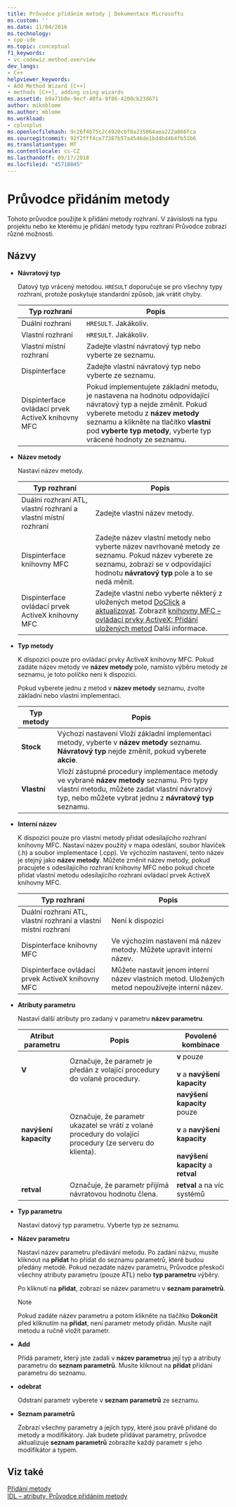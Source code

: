 ```yaml
---
title: Průvodce přidáním metody | Dokumentace Microsoftu
ms.custom: ''
ms.date: 11/04/2016
ms.technology:
- cpp-ide
ms.topic: conceptual
f1_keywords:
- vc.codewiz.method.overview
dev_langs:
- C++
helpviewer_keywords:
- Add Method Wizard [C++]
- methods [C++], adding using wizards
ms.assetid: b9a71b0e-9ecf-40fa-9f86-4200cb23d671
author: mikeblome
ms.author: mblome
ms.workload:
- cplusplus
ms.openlocfilehash: 9c26f4b75c2c4920cbf8a235064aea222a066fca
ms.sourcegitcommit: 92f2fff4ce77387b57a4546de1bd4bd464fb51b6
ms.translationtype: MT
ms.contentlocale: cs-CZ
ms.lasthandoff: 09/17/2018
ms.locfileid: "45718845"
---
```

# <a name="add-method-wizard"></a>Průvodce přidáním metody
Tohoto průvodce použijte k přidání metody rozhraní. V závislosti na typu projektu nebo ke kterému je přidání metody typu rozhraní Průvodce zobrazí různé možnosti.  
  
## <a name="names"></a>Názvy

- **Návratový typ**

   Datový typ vrácený metodou. `HRESULT` doporučuje se pro všechny typy rozhraní, protože poskytuje standardní způsob, jak vrátit chyby.  
  
   |Typ rozhraní|Popis|  
   |--------------------|-----------------|  
   |Duální rozhraní|`HRESULT`. Jakákoliv.|  
   |Vlastní rozhraní|`HRESULT`. Jakákoliv.|  
   |Vlastní místní rozhraní|Zadejte vlastní návratový typ nebo vyberte ze seznamu.|  
   |Dispinterface|Zadejte vlastní návratový typ nebo vyberte ze seznamu.|  
   |Dispinterface ovládací prvek ActiveX knihovny MFC|Pokud implementujete základní metodu, je nastavena na hodnotu odpovídající návratový typ a nejde změnit. Pokud vyberete metodu z **název metody** seznamu a klikněte na tlačítko **vlastní** pod **vyberte typ metody**, vyberte typ vrácené hodnoty ze seznamu.|  
  
- **Název metody**

   Nastaví název metody.  
  
   |Typ rozhraní|Popis|  
   |--------------------|-----------------|  
   |Duální rozhraní ATL, vlastní rozhraní a vlastní místní rozhraní|Zadejte vlastní název metody.|  
   |Dispinterface knihovny MFC|Zadejte název vlastní metody nebo vyberte název navrhované metody ze seznamu. Pokud název vyberete ze seznamu, zobrazí se v odpovídající hodnotu **návratový typ** pole a to se nedá měnit.|  
   |Dispinterface ovládací prvek ActiveX knihovny MFC|Zadejte vlastní nebo vyberte některý z uložených metod [DoClick](../mfc/reference/colecontrol-class.md#doclick) a [aktualizovat](../mfc/reference/colecontrol-class.md#refresh). Zobrazit [knihovny MFC – ovládací prvky ActiveX: Přidání uložených metod](../mfc/mfc-activex-controls-adding-stock-methods.md) Další informace.|  
  
- **Typ metody**

   K dispozici pouze pro ovládací prvky ActiveX knihovny MFC. Pokud zadáte název metody ve **název metody** pole, namísto výběru metody ze seznamu, je toto políčko není k dispozici.  
  
    Pokud vyberete jednu z metod v **název metody** seznamu, zvolte základní nebo vlastní implementaci.  
  
   |Typ metody|Popis|  
   |-----------------|-----------------|  
   |**Stock**|Výchozí nastavení Vloží základní implementaci metody, vyberte v **název metody** seznamu. **Návratový typ** nejde změnit, pokud vyberete **akcie**.|  
   |**Vlastní**|Vloží zástupné procedury implementace metody ve vybrané **název metody** seznamu. Pro typy vlastní metodu, můžete zadat vlastní návratový typ, nebo můžete vybrat jednu z **návratový typ** seznamu.|  
  
- **Interní název**

   K dispozici pouze pro vlastní metody přidat odesílajícího rozhraní knihovny MFC. Nastaví název použitý v mapa odeslání, soubor hlaviček (.h) a soubor implementace (.cpp). Ve výchozím nastavení, tento název je stejný jako **název metody**. Můžete změnit název metody, pokud pracujete s odesílajícího rozhraní knihovny MFC nebo pokud chcete přidat vlastní metodu odesílajícího rozhraní ovládací prvek ActiveX knihovny MFC.  
  
   |Typ rozhraní|Popis|  
   |--------------------|-----------------|  
   |Duální rozhraní ATL, vlastní rozhraní a vlastní místní rozhraní|Není k dispozici|  
   |Dispinterface knihovny MFC|Ve výchozím nastavení má název metody. Můžete upravit interní název.|  
   |Dispinterface ovládací prvek ActiveX knihovny MFC|Můžete nastavit jenom interní název vlastních metod. Uložených metod nepoužívejte interní název.|  
  
- **Atributy parametru**

   Nastaví další atributy pro zadaný v parametru **název parametru**.  
  
   |Atribut parametru|Popis|Povolené kombinace|  
   |-------------------------|-----------------|--------------------------|  
   |**V**|Označuje, že parametr je předán z volající procedury do volané procedury.|**v** pouze<br /><br /> **v** a **navýšení kapacity**|  
   |**navýšení kapacity**|Označuje, že parametr ukazatel se vrátí z volané procedury do volající procedury (ze serveru do klienta).|**navýšení kapacity** pouze<br /><br /> **v** a **navýšení kapacity**<br /><br /> **navýšení kapacity** a **retval**|  
   |**retval**|Označuje, že parametr přijímá návratovou hodnotu člena.|**retval** a na víc systémů|  
  
- **Typ parametru**

   Nastaví datový typ parametru. Vyberte typ ze seznamu.  
  
- **Název parametru**

   Nastaví název parametru předávání metodu. Po zadání názvu, musíte kliknout na **přidat** ho přidat do seznamu parametrů, které budou předány metodě. Pokud nezadáte název parametru, Průvodce přeskočí všechny atributy parametru (pouze ATL) nebo **typ parametru** výběry.  
  
   Po kliknutí na **přidat**, zobrazí se název parametru v **seznam parametrů**.  
  
   > [!Note]
   > Pokud zadáte název parametru a potom klikněte na tlačítko **Dokončit** před kliknutím na **přidat**, není parametr metody přidán. Musíte najít metodu a ručně vložit parametr.  
  
- **Add**

   Přidá parametr, který jste zadali v **název parametru**a její typ a atributy parametru do **seznam parametrů**. Musíte kliknout na **přidat** přidání parametru do seznamu.  
  
- **odebrat**

   Odstraní parametr vyberete v **seznam parametrů** ze seznamu.  
  
- **Seznam parametrů**

   Zobrazí všechny parametry a jejich typy, které jsou právě přidané do metody a modifikátory. Jak budete přidávat parametry, průvodce aktualizuje **seznam parametrů** zobrazíte každý parametr s jeho modifikátor a typem.  
  
## <a name="see-also"></a>Viz také  

[Přidání metody](../ide/adding-a-method-visual-cpp.md)<br/>
[IDL – atributy, Průvodce přidáním metody](../ide/idl-attributes-add-method-wizard.md)